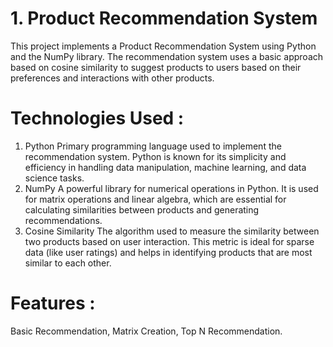 # 1. Product Recommendation System
This project implements a Product Recommendation System using Python and the NumPy library. The recommendation system uses a basic approach based on cosine similarity to suggest products to users based on their preferences and interactions with other products.

# Technologies Used : 
1. Python
Primary programming language used to implement the recommendation system. Python is known for its simplicity and efficiency in handling data manipulation, machine learning, and data science tasks.
2. NumPy
A powerful library for numerical operations in Python. It is used for matrix operations and linear algebra, which are essential for calculating similarities between products and generating recommendations.
3. Cosine Similarity
The algorithm used to measure the similarity between two products based on user interaction. This metric is ideal for sparse data (like user ratings) and helps in identifying products that are most similar to each other.


# Features :
Basic Recommendation,
Matrix Creation,
Top N Recommendation.
